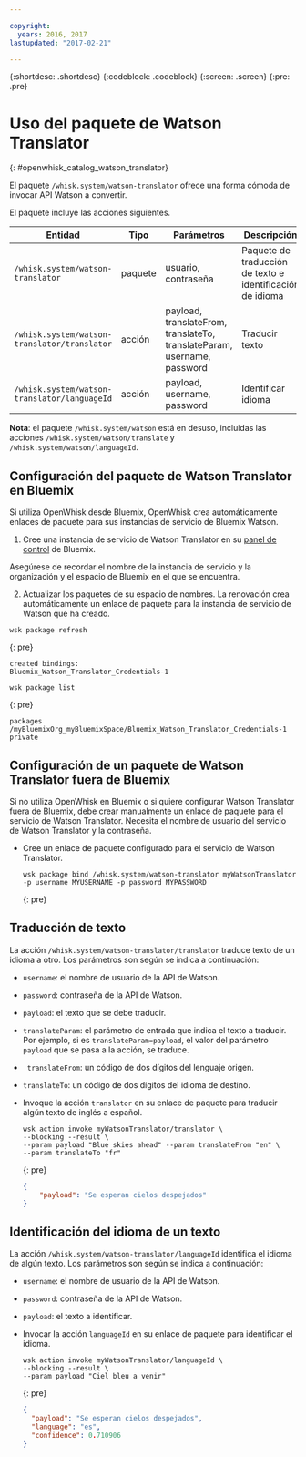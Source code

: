 ```yaml
---

copyright:
  years: 2016, 2017
lastupdated: "2017-02-21"

---
```


{:shortdesc: .shortdesc}
{:codeblock: .codeblock}
{:screen: .screen}
{:pre: .pre}

# Uso del paquete de Watson Translator
{: #openwhisk_catalog_watson_translator}

El paquete `/whisk.system/watson-translator` ofrece una forma cómoda de invocar API Watson a convertir.

El paquete incluye las acciones siguientes.

| Entidad | Tipo | Parámetros | Descripción |
| --- | --- | --- | --- |
| `/whisk.system/watson-translator` | paquete | usuario, contraseña | Paquete de traducción de texto e identificación de idioma  |
| `/whisk.system/watson-translator/translator` | acción | payload, translateFrom, translateTo, translateParam, username, password | Traducir texto |
| `/whisk.system/watson-translator/languageId` | acción | payload, username, password | Identificar idioma |

**Nota**: el paquete `/whisk.system/watson` está en desuso, incluidas las acciones `/whisk.system/watson/translate` y `/whisk.system/watson/languageId`.

## Configuración del paquete de Watson Translator en Bluemix

Si utiliza OpenWhisk desde Bluemix, OpenWhisk crea automáticamente enlaces de paquete para sus instancias de servicio de Bluemix Watson.

1. Cree una instancia de servicio de Watson Translator en su [panel de control](http://console.ng.Bluemix.net) de Bluemix.
  
  Asegúrese de recordar el nombre de la instancia de servicio y la organización y el espacio de Bluemix en el que se encuentra.
  
2. Actualizar los paquetes de su espacio de nombres. La renovación crea automáticamente un enlace de paquete para la instancia de servicio de Watson que ha creado.
  
  ```
  wsk package refresh
  ```
  {: pre}
  ```
  created bindings:
  Bluemix_Watson_Translator_Credentials-1
  ```
  ```
  wsk package list
  ```
  {: pre}
  ```
  packages
  /myBluemixOrg_myBluemixSpace/Bluemix_Watson_Translator_Credentials-1 private
  ```
  
  
## Configuración de un paquete de Watson Translator fuera de Bluemix

Si no utiliza OpenWhisk en Bluemix o si quiere configurar Watson Translator fuera de Bluemix, debe crear manualmente un enlace de paquete para el servicio de Watson Translator. Necesita el nombre de usuario del servicio de Watson Translator y la contraseña.

- Cree un enlace de paquete configurado para el servicio de Watson Translator.

  ```
  wsk package bind /whisk.system/watson-translator myWatsonTranslator -p username MYUSERNAME -p password MYPASSWORD
  ```
  {: pre}


## Traducción de texto

La acción `/whisk.system/watson-translator/translator` traduce texto de un idioma a otro. Los parámetros son según se indica a continuación:

- `username`: el nombre de usuario de la API de Watson.
- `password`: contraseña de la API de Watson.
- `payload`: el texto que se debe traducir.
- `translateParam`: el parámetro de entrada que indica el texto a traducir. Por ejemplo, si es `translateParam=payload`, el valor del parámetro `payload` que se pasa a la acción, se traduce.
- ` translateFrom`: un código de dos dígitos del lenguaje origen.
- `translateTo`: un código de dos dígitos del idioma de destino.

- Invoque la acción `translator` en su enlace de paquete para traducir algún texto de inglés a español.
  
  ```
  wsk action invoke myWatsonTranslator/translator \
  --blocking --result \
  --param payload "Blue skies ahead" --param translateFrom "en" \
  --param translateTo "fr"
  ```
  {: pre}
  ```json
  {
      "payload": "Se esperan cielos despejados"
  }
  ```
  
  
## Identificación del idioma de un texto

La acción `/whisk.system/watson-translator/languageId` identifica el idioma de algún texto. Los parámetros son según se indica a continuación:

- `username`: el nombre de usuario de la API de Watson.
- `password`: contraseña de la API de Watson.
- `payload`: el texto a identificar.

- Invocar la acción `languageId` en su enlace de paquete para identificar el idioma.
  
  ```
  wsk action invoke myWatsonTranslator/languageId \
  --blocking --result \
  --param payload "Ciel bleu a venir"
  ```
  {: pre}
  ```json
  {
    "payload": "Se esperan cielos despejados",
    "language": "es",
    "confidence": 0.710906
  }
  ```
  
